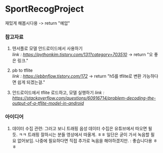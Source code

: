 # SportRecogProject

재밌게 해봅시다용 -> return "예압" 

### 참고자료

1. 텐서플로 모델 안드로이드에서 사용하기  
*link : https://pythonkim.tistory.com/131?category=703510* -> return "오 좋은 링크."

2. pb to tflite  
*link : https://ebbnflow.tistory.com/172* -> return "h5를 tflite로 변환 가능하다면 쉽게 되겠는걸."

3. 안드로이드에서 tflite 로드하고, 모델 실행하기
*link : https://stackoverflow.com/questions/60916714/problem-decoding-the-output-of-a-tflite-model-in-android*

### 아이디어

1. 데이터 수집 관련: 그러고 보니 트래핑 음성 데이터 수집은 유튜브에서 따오면 될 듯. ㅋㅋ 트래핑 잘하시는 분들 영상에서 따올게. ㅎㅎ 일단은 굳이 가서 녹음할 필요 없어보임. 나중에 필요하다면 직접 추가로 녹음을 해야하겠지만. : 좋습니다용 ㅎㅎ 

